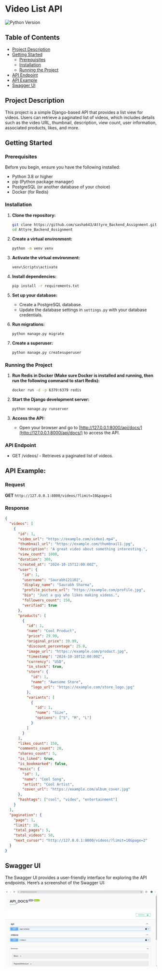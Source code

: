 # Video List API

![Python Version](https://img.shields.io/badge/python-3.8%2B-blue.svg)

## Table of Contents
- [Project Description](#project-description)
- [Getting Started](#getting-started)
  - [Prerequisites](#prerequisites)
  - [Installation](#installation)
  - [Running the Project](#running-the-project)
- [API Endpoint](#api-endpoint)
- [API Example](#api-example)
- [Swagger UI](#swagger-ui)

## Project Description

This project is a simple Django-based API that provides a list view for videos. Users can retrieve a paginated list of videos, which includes details such as the video URL, thumbnail, description, view count, user information, associated products, likes, and more.

## Getting Started

### Prerequisites

Before you begin, ensure you have the following installed:

- Python 3.8 or higher
- pip (Python package manager)
- PostgreSQL (or another database of your choice)
- Docker (for Redis)

### Installation

1. **Clone the repository:**

   ```bash
   git clone https://github.com/sasha643/Attyre_Backend_Assignment.git
   cd Attyre_Backend_Assignment
   ```

2. **Create a virtual environment:**

   ```bash
   python -m venv venv
   ```

3. **Activate the virtual environment:**

   ```bash
   venv\Scripts\activate
   ```

4. **Install dependencies:**

   ```bash
   pip install -r requirements.txt
   ```
   
5. **Set up your database:**

   - Create a PostgreSQL database.
   - Update the database settings in `settings.py` with your database credentials.
     

6. **Run migrations:**

   ```bash
   python manage.py migrate
   ```


7. **Create a superuser:**

   ```bash
   python manage.py createsuperuser
   ```

### Running the Project

1. **Run Redis in Docker (Make sure Docker is installed and running, then run the following command to start Redis):**

   ```bash
   docker run -d -p 6379:6379 redis
   ```

2. **Start the Django development server:**

   ```bash
   python manage.py runserver
   ```

3. **Access the API:**

   - Open your browser and go to [http://127.0.0.1:8000/api/docs/](http://127.0.0.1:8000/api/docs/) to access the API.


### API Endpoint

- GET /videos/ - Retrieves a paginated list of videos.

## API Example:

### Request

**GET** `http://127.0.0.1:8000/videos/?limit=10&page=1`

### Response

```json
{
  "videos": [
    {
      "id": 1,
      "video_url": "https://example.com/video1.mp4",
      "thumbnail_url": "https://example.com/thumbnail1.jpg",
      "description": "A great video about something interesting.",
      "view_count": 1000,
      "duration": 300,
      "created_at": "2024-10-15T12:00:00Z",
      "user": {
        "id": 1,
        "username": "Saurabh121102",
        "display_name": "Saurabh Sharma",
        "profile_picture_url": "https://example.com/profile.jpg",
        "bio": "Just a guy who likes making videos.",
        "followers_count": 150,
        "verified": true
      },
      "products": [
        {
          "id": 1,
          "name": "Cool Product",
          "price": 29.99,
          "original_price": 39.99,
          "discount_percentage": 25.0,
          "image_url": "https://example.com/product.jpg",
          "timestamp": "2024-10-10T12:00:00Z",
          "currency": "USD",
          "in_stock": true,
          "store": {
            "id": 1,
            "name": "Awesome Store",
            "logo_url": "https://example.com/store_logo.jpg"
          },
          "variants": [
            {
              "id": 1,
              "name": "Size",
              "options": ["S", "M", "L"]
            }
          ]
        }
      ],
      "likes_count": 150,
      "comments_count": 20,
      "shares_count": 5,
      "is_liked": true,
      "is_bookmarked": false,
      "music": {
        "id": 1,
        "name": "Cool Song",
        "artist": "Cool Artist",
        "cover_url": "https://example.com/album_cover.jpg"
      },
      "hashtags": ["cool", "video", "entertainment"]
    }
  ],
  "pagination": {
    "page": 1,
    "limit": 10,
    "total_pages": 5,
    "total_videos": 50,
    "next_cursor": "http://127.0.0.1:8000/videos/?limit=10&page=2"
  }
}
```

## Swagger UI

The Swagger UI provides a user-friendly interface for exploring the API endpoints. Here’s a screenshot of the Swagger UI:

![Swagger UI](swagger.jpg)

